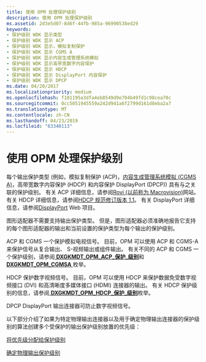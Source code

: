 ```yaml
---
title: 使用 OPM 处理保护级别
description: 使用 OPM 处理保护级别
ms.assetid: 2d3e5d07-8d6f-44fb-985a-96990538ed29
keywords:
- 保护级别 WDK 显示类型
- 保护级别 WDK 显示 ACP
- 保护级别 WDK 显示，模拟复制保护
- 保护级别 WDK 显示 CGMS A
- 保护级别 WDK 显示内容生成管理系统模拟
- 保护级别 WDK 显示高带宽数字内容保护
- 保护级别 WDK 显示 HDCP
- 保护级别 WDK 显示 DisplayPort 内容保护
- 保护级别 WDK 显示 DPCP
ms.date: 04/20/2017
ms.localizationpriority: medium
ms.openlocfilehash: f101195a3dfa4eb8549d9e704b49fd1c98cea70c
ms.sourcegitcommit: 0cc5051945559a242d941a6f2799d161d8eba2a7
ms.translationtype: MT
ms.contentlocale: zh-CN
ms.lasthandoff: 04/23/2019
ms.locfileid: "63340113"
---
```

# <a name="handling-protection-levels-with-opm"></a>使用 OPM 处理保护级别


每个输出保护类型 (例如，模拟复制保护 (ACP)，[内容生成管理系统模拟 (CGMS A)](cgms-a-standards.md)，高带宽数字内容保护 (HDCP) 和内容保护 DisplayPort (DPCP)) 具有与之关联的保护级别。 有关 ACP 详细信息，请参阅[Rovi (以前称为 Macrovision)](https://go.microsoft.com/fwlink/p/?linkid=71273)网站。 有关 HDCP 详细信息，请参阅[HDCP 规范修订版本 1.1](https://go.microsoft.com/fwlink/p/?linkid=38728)。 有关 DisplayPort 详细信息，请参阅[DisplayPort](https://go.microsoft.com/fwlink/p/?linkid=71382) Web 项目。

图形适配器不需要支持输出保护类型。 但是，图形适配器必须准确地报告它支持的每个图形适配器的输出和当前设置的保护类型为每个输出的保护级别。

ACP 和 CGMS 一个保护模拟电视信号。 目前，OPM 可以使用 ACP 和 CGMS-A 来保护信号从复合输出、 S-视频输出或组件输出。 有关不同的 ACP 和 CGMS 一个保护级别，请参阅[ **DXGKMDT\_OPM\_ACP\_保护\_级别**](https://msdn.microsoft.com/library/windows/hardware/ff560834)和[**DXGKMDT\_OPM\_CGMSA** ](https://msdn.microsoft.com/library/windows/hardware/ff560846)枚举。

HDCP 保护数字视频信号。 目前，OPM 可以使用 HDCP 来保护数据免受数字视频接口 (DVI) 和高清晰度多媒体接口 (HDMI) 连接器的输出。 有关 HDCP 保护级别的信息，请参阅[ **DXGKMDT\_OPM\_HDCP\_保护\_级别**](https://msdn.microsoft.com/library/windows/hardware/ff560878)枚举。

DPCP DisplayPort 输出连接器可防止数字视频信号。

以下部分介绍了如果为特定物理输出连接器以及用于确定物理输出连接器的保护级别的算法创建多个受保护的输出保护级别放置的优先级：

[将优先级分配给保护级别](assigning-precedence-to-protection-levels.md)

[确定物理输出保护级别](determining-the-protection-level-for-a-physical-output.md)

 

 





